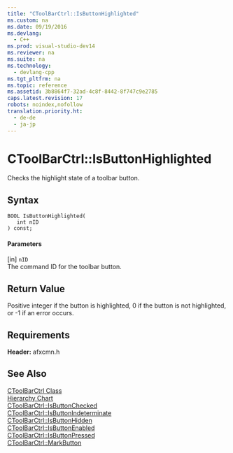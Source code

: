 ```yaml
---
title: "CToolBarCtrl::IsButtonHighlighted"
ms.custom: na
ms.date: 09/19/2016
ms.devlang: 
  - C++
ms.prod: visual-studio-dev14
ms.reviewer: na
ms.suite: na
ms.technology: 
  - devlang-cpp
ms.tgt_pltfrm: na
ms.topic: reference
ms.assetid: 3b8864f7-32ad-4c8f-8442-8f747c9e2785
caps.latest.revision: 17
robots: noindex,nofollow
translation.priority.ht: 
  - de-de
  - ja-jp
---
```

# CToolBarCtrl::IsButtonHighlighted
Checks the highlight state of a toolbar button.  
  
## Syntax  
  
```  
BOOL IsButtonHighlighted(  
   int nID   
) const;  
```  
  
#### Parameters  
 [in] `nID`  
 The command ID for the toolbar button.  
  
## Return Value  
 Positive integer if the button is highlighted, 0 if the button is not highlighted, or -1 if an error occurs.  
  
## Requirements  
 **Header:** afxcmn.h  
  
## See Also  
 [CToolBarCtrl Class](../vs140/CToolBarCtrl-Class.md)   
 [Hierarchy Chart](../vs140/Hierarchy-Chart.md)   
 [CToolBarCtrl::IsButtonChecked](../vs140/CToolBarCtrl--IsButtonChecked.md)   
 [CToolBarCtrl::IsButtonIndeterminate](../vs140/CToolBarCtrl--IsButtonIndeterminate.md)   
 [CToolBarCtrl::IsButtonHidden](../vs140/CToolBarCtrl--IsButtonHidden.md)   
 [CToolBarCtrl::IsButtonEnabled](../vs140/CToolBarCtrl--IsButtonEnabled.md)   
 [CToolBarCtrl::IsButtonPressed](../vs140/CToolBarCtrl--IsButtonPressed.md)   
 [CToolBarCtrl::MarkButton](../vs140/CToolBarCtrl--MarkButton.md)